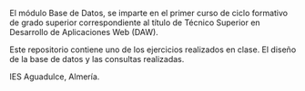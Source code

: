 El módulo Base de Datos, se imparte en el primer curso de ciclo formativo de grado superior correspondiente al 
título de Técnico Superior en Desarrollo de Aplicaciones Web (DAW). 

Este repositorio contiene uno de los ejercicios realizados en clase. El diseño de la base de datos y las consultas realizadas.

IES Aguadulce, Almería.
